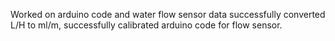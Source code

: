 Worked on arduino code and water flow sensor data successfully converted L/H to ml/m, successfully calibrated arduino code for flow sensor.
